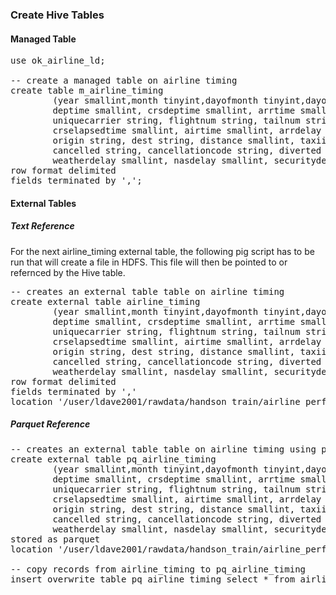 ### Create Hive Tables

#### Managed Table
<pre>
use ok_airline_ld;

-- create a managed table on airline timing
create table m_airline_timing
        (year smallint,month tinyint,dayofmonth tinyint,dayofweek tinyint,
        deptime smallint, crsdeptime smallint, arrtime smallint, crsarrtime smallint,
        uniquecarrier string, flightnum string, tailnum string, actualelapsedtime smallint,
        crselapsedtime smallint, airtime smallint, arrdelay smallint, depdelay smallint,
        origin string, dest string, distance smallint, taxiin string, taxiout string,
        cancelled string, cancellationcode string, diverted string, carrierdelay smallint,
        weatherdelay smallint, nasdelay smallint, securitydelay smallint, lateaircraftdelay smallint)
row format delimited
fields terminated by ',';
</pre>

#### External Tables

##### Text Reference
For the next airline_timing external table, the following pig script has to be run that will create a file in HDFS. This file will then be pointed to or refernced by the Hive table.

<pre>
-- creates an external table table on airline timing
create external table airline_timing
        (year smallint,month tinyint,dayofmonth tinyint,dayofweek tinyint,
        deptime smallint, crsdeptime smallint, arrtime smallint, crsarrtime smallint,
        uniquecarrier string, flightnum string, tailnum string, actualelapsedtime smallint,
        crselapsedtime smallint, airtime smallint, arrdelay smallint, depdelay smallint,
        origin string, dest string, distance smallint, taxiin string, taxiout string,
        cancelled string, cancellationcode string, diverted string, carrierdelay smallint,
        weatherdelay smallint, nasdelay smallint, securitydelay smallint, lateaircraftdelay smallint)
row format delimited
fields terminated by ','
location '/user/ldave2001/rawdata/handson_train/airline_performance/flights_processed';
</pre>

##### Parquet Reference
<pre>
-- creates an external table table on airline timing using parquet format
create external table pq_airline_timing
        (year smallint,month tinyint,dayofmonth tinyint,dayofweek tinyint,
        deptime smallint, crsdeptime smallint, arrtime smallint, crsarrtime smallint,
        uniquecarrier string, flightnum string, tailnum string, actualelapsedtime smallint,
        crselapsedtime smallint, airtime smallint, arrdelay smallint, depdelay smallint,
        origin string, dest string, distance smallint, taxiin string, taxiout string,
        cancelled string, cancellationcode string, diverted string, carrierdelay smallint,
        weatherdelay smallint, nasdelay smallint, securitydelay smallint, lateaircraftdelay smallint)
stored as parquet
location '/user/ldave2001/rawdata/handson_train/airline_performance/flights_parquet';

-- copy records from airline_timing to pq_airline_timing
insert overwrite table pq_airline_timing select * from airline_timing;
</pre>

